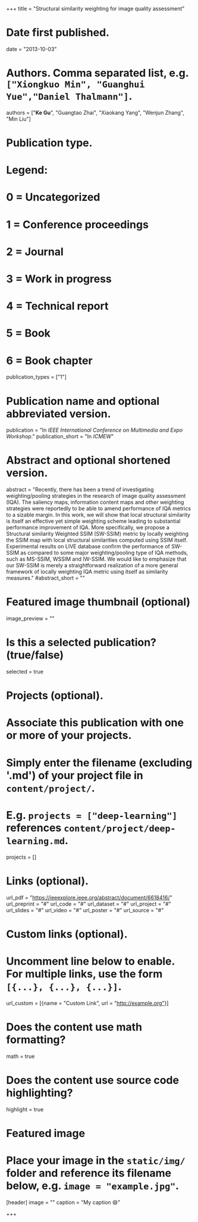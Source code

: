 +++
title = "Structural similarity weighting for image quality assessment"

# Date first published.
date = "2013-10-03"

# Authors. Comma separated list, e.g. `["Xiongkuo Min", "Guanghui Yue","Daniel Thalmann"]`.
authors = ["**Ke Gu**", "Guangtao Zhai", "Xiaokang Yang", "Wenjun Zhang", "Min Liu"]
# Publication type.
# Legend:
# 0 = Uncategorized
# 1 = Conference proceedings
# 2 = Journal
# 3 = Work in progress
# 4 = Technical report
# 5 = Book
# 6 = Book chapter
publication_types = ["1"]

# Publication name and optional abbreviated version.
publication = "In *IEEE International Conference on Multimedia and Expo Workshop*."
publication_short = "In *ICMEW*"

# Abstract and optional shortened version.
abstract = "Recently, there has been a trend of investigating weighting/pooling strategies in the research of image quality assessment (IQA). The saliency maps, information content maps and other weighting strategies were reportedly to be able to amend performance of IQA metrics to a sizable margin. In this work, we will show that local structural similarity is itself an effective yet simple weighting scheme leading to substantial performance improvement of IQA. More specifically, we propose a Structural similarity Weighted SSIM (SW-SSIM) metric by locally weighting the SSIM map with local structural similarities computed using SSIM itself. Experimental results on LIVE database confirm the performance of SW-SSIM as compared to some major weighting/pooling type of IQA methods, such as MS-SSIM, WSSIM and IW-SSIM. We would like to emphasize that our SW-SSIM is merely a straightforward realization of a more general framework of locally weighting IQA metric using itself as similarity measures."
#abstract_short = ""

# Featured image thumbnail (optional)
image_preview = ""

# Is this a selected publication? (true/false)
selected = true

# Projects (optional).
#   Associate this publication with one or more of your projects.
#   Simply enter the filename (excluding '.md') of your project file in `content/project/`.
#   E.g. `projects = ["deep-learning"]` references `content/project/deep-learning.md`.
projects = []

# Links (optional).
url_pdf = "https://ieeexplore.ieee.org/abstract/document/6618416/"
url_preprint = "#"
url_code = "#"
url_dataset = "#"
url_project = "#"
url_slides = "#"
url_video = "#"
url_poster = "#"
url_source = "#"

# Custom links (optional).
#   Uncomment line below to enable. For multiple links, use the form `[{...}, {...}, {...}]`.
 url_custom = [{name = "Custom Link", url = "http://example.org"}]

# Does the content use math formatting?
math = true

# Does the content use source code highlighting?
highlight = true

# Featured image
# Place your image in the `static/img/` folder and reference its filename below, e.g. `image = "example.jpg"`.
[header]
image = ""
caption = "My caption 😄"

+++
